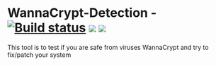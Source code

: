 # WannaCrypt-Detection - [![Build status](https://ci.appveyor.com/api/projects/status/w9tbii1exo4dk48q?svg=true)](https://ci.appveyor.com/project/akbaryahya/wannacrypt-detection-0iud4) <img src="https://img.shields.io/github/downloads/akbaryahya/WannaCrypt-Detection/latest/total.svg"/> <img src="https://img.shields.io/github/release/akbaryahya/WannaCrypt-Detection.svg"/>
This tool is to test if you are safe from viruses WannaCrypt and try to fix/patch your system
